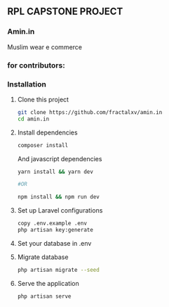 ## RPL CAPSTONE PROJECT
### Amin.in
Muslim wear e commerce

### for contributors: 
### Installation
1. Clone this project
    ```bash
    git clone https://github.com/fractalxv/amin.in
    cd amin.in
    ```
2. Install dependencies
    ```bash
    composer install
    ```
    And javascript dependencies
    ```bash
    yarn install && yarn dev

    #OR

    npm install && npm run dev
    ```

3. Set up Laravel configurations
    ```bash
    copy .env.example .env
    php artisan key:generate
    ```

4. Set your database in .env

5. Migrate database
    ```bash
    php artisan migrate --seed
    ```

6. Serve the application
    ```bash
    php artisan serve
    ```

